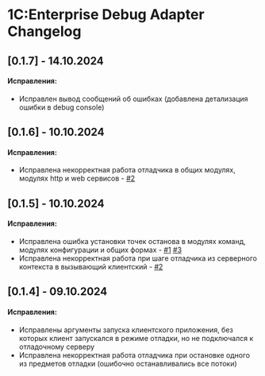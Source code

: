 # 1С:Enterprise Debug Adapter Changelog

## [0.1.7] - 14.10.2024

#### Исправления:

* Исправлен вывод сообщений об ошибках (добавлена детализация ошибки в debug console)

## [0.1.6] - 10.10.2024

#### Исправления:

* Исправлена некорректная работа отладчика в общих модулях, модулях http и web сервисов - 
[#2](https://github.com/akpaevj/onec-debug-adapter/issues/2) 

## [0.1.5] - 10.10.2024

#### Исправления:

* Исправлена ошибка установки точек останова в модулях команд, модулях конфигурации и общих формах - 
[#1](https://github.com/akpaevj/onec-debug-adapter/issues/1) 
[#3](https://github.com/akpaevj/onec-debug-adapter/issues/3)  
* Исправлена некорректная работа при шаге отладчика из серверного контекста в вызывающий клиентский - 
[#2](https://github.com/akpaevj/onec-debug-adapter/issues/2) 

## [0.1.4] - 09.10.2024

#### Исправления:

* Исправлены аргументы запуска клиентского приложения, без которых клиент запускался в режиме отладки, но не подключался к отладочному серверу  
* Исправлена некорректная работа отладчика при остановке одного из предметов отладки (ошибочно останавливались все потоки) 